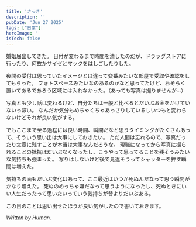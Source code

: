 ```yaml
---
title: 'さっき'
description: ''
pubDate: 'Jun 27 2025'
tags: ["日常"]
heroImage: ''
isTech: false
---
```


婚姻届出してきた。
日付が変わるまで時間を潰したのだが、ドラッグストアに行ったり、何故かサイゼとマックをはしごしたりした。

夜間の受付は思っていたイメージとは違って交番みたいな部屋で受取や確認をしてもらった。
フォトスペースみたいなのあるのかなと思ってたけど、おそらく置いてあるであろう区域には入れなかった。（あっても写真は撮りませんが...）

写真とも少し話は変わるけど、自分たちは一般と比べるとだいぶお金をかけていないっぽい。
なんだか気分もめちゃくちゃあっさりしているしいつもと変わらないけどそれが良い気がする。

でもここまで至る過程には良い時間、瞬間だなと思うタイミングがたくさんあって、そういう思い出は大事にしておきたい。
ただ人間は忘れるので、写真だったり文章に残すことが本当は大事なんだろうな。
現職になってから写真に撮られることの抵抗はだいぶなくなったし、こうやって思ってることを残そうみたいな気持ちも強まった。
写りはしないけど後で見返そうってシャッターを押す瞬間は増えた。

気持ちの面もだいぶ変化はあって、ここ最近はいつか死ぬんだなって思う瞬間がかなり増えた。
死ぬのめっちゃ嫌だなって思うようになったし、死ぬときにいい人生だったって思いたいっていう気持ちが昔よりだいぶある。

この日のことは思い出せたほうが良い気がしたので書いておきます。

_Written by Human._ 
